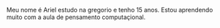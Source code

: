 Meu nome é Ariel estudo na gregorio e tenho 15 anos.
 Estou aprendendo muito com a aula de pensamento computaçional.
